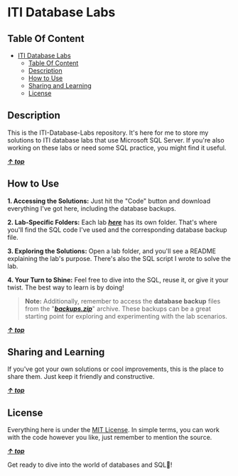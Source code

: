 # ITI Database Labs

## Table Of Content

<!-- TOC -->

- [ITI Database Labs](#iti-database-labs)
    - [Table Of Content](#table-of-content)
    - [Description](#description)
    - [How to Use](#how-to-use)
    - [Sharing and Learning](#sharing-and-learning)
    - [License](#license)

<!-- /TOC -->

## Description

This is the ITI-Database-Labs repository. It's here for me to store my solutions to ITI database labs that use Microsoft SQL Server. If you're also working on these labs or need some SQL practice, you might find it useful.

**_[&uarr; top](#table-of-content)_**

## How to Use

**1. Accessing the Solutions:** Just hit the "Code" button and download everything I've got here, including the database backups.

**2. Lab-Specific Folders:** Each lab **_[here](./labs/)_** has its own folder. That's where you'll find the SQL code I've used and the corresponding database backup file.

**3. Exploring the Solutions:** Open a lab folder, and you'll see a README explaining the lab's purpose. There's also the SQL script I wrote to solve the lab.

**4. Your Turn to Shine:** Feel free to dive into the SQL, reuse it, or give it your twist. The best way to learn is by doing!

> **Note:** Additionally, remember to access the **database backup** files from the "**_[backups.zip](./backups.zip)_**" archive. These backups can be a great starting point for exploring and experimenting with the lab scenarios.

**_[&uarr; top](#table-of-content)_**

## Sharing and Learning

If you've got your own solutions or cool improvements, this is the place to share them. Just keep it friendly and constructive.

**_[&uarr; top](#table-of-content)_**

## License

Everything here is under the [MIT License](./LICENSE). In simple terms, you can work with the code however you like, just remember to mention the source.

**_[&uarr; top](#table-of-content)_**

Get ready to dive into the world of databases and SQL🤩!
